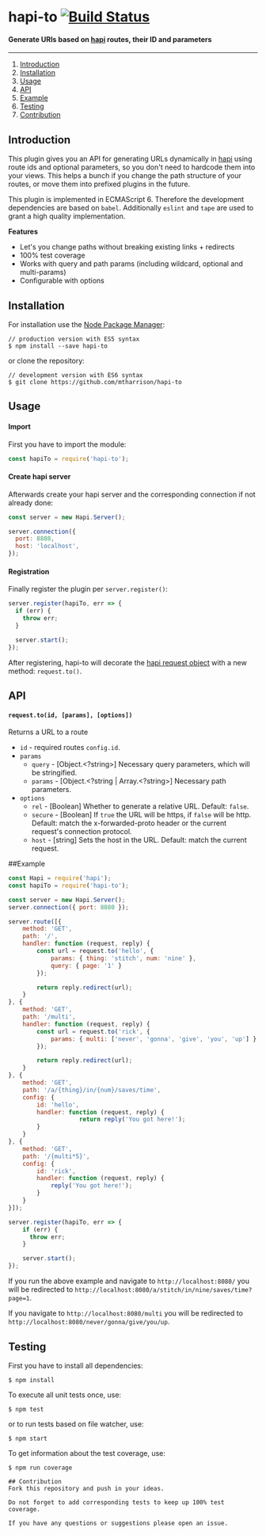# hapi-to [![Build Status](https://travis-ci.org/mtharrison/hapi-to.svg)](https://travis-ci.org/mtharrison/hapi-to)
#### Generate URIs based on [hapi](https://github.com/hapijs/hapi) routes, their ID and parameters
---

1. [Introduction](#introduction)
2. [Installation](#installation)
3. [Usage](#usage)
4. [API](#api)
5. [Example](#example)
6. [Testing](#testing)
7. [Contribution](#contribution)

## Introduction

This plugin gives you an API for generating URLs dynamically in [hapi](https://github.com/hapijs/hapi) using route ids and optional parameters, so you don't need to hardcode them into your views. This helps a bunch if you change the path structure of your routes, or move them into prefixed plugins in the future.

This plugin is implemented in ECMAScript 6. Therefore the development dependencies are based on `babel`. Additionally `eslint` and `tape` are used to grant a high quality implementation.

**Features**
 - Let's you change paths without breaking existing links + redirects
 - 100% test coverage
 - Works with query and path params (including wildcard, optional and multi-params)
 - Configurable with options

## Installation
For installation use the [Node Package Manager](https://github.com/npm/npm):
```
// production version with ES5 syntax
$ npm install --save hapi-to
```

or clone the repository:
```
// development version with ES6 syntax
$ git clone https://github.com/mtharrison/hapi-to
```
## Usage
#### Import
First you have to import the module:
``` js
const hapiTo = require('hapi-to');
```

#### Create hapi server
Afterwards create your hapi server and the corresponding connection if not already done:
``` js
const server = new Hapi.Server();

server.connection({
  port: 8888,
  host: 'localhost',
});
```

#### Registration
Finally register the plugin per `server.register()`:
``` js
server.register(hapiTo, err => {
  if (err) {
    throw err;
  }

  server.start();
});
```

After registering, hapi-to will decorate the [hapi request object](hapijs.com/api#request-object) with a new method: `request.to()`.

## API
#### `request.to(id, [params], [options])`

Returns a URL to a route
- `id` - required routes `config.id`.
- `params`
  - `query` - [Object.<?string>] Necessary query parameters, which will be stringified.
  - `params` - [Object.<?string | Array.<?string>] Necessary path parameters.
- `options`
  - `rel` - [Boolean] Whether to generate a relative URL. Default: `false`.
  - `secure` - [Boolean] If `true` the URL will be https, if `false` will be http. Default: match the x-forwarded-proto header or the current request's connection protocol.
  - `host` - [string] Sets the host in the URL. Default: match the current request.

##Example

```js
const Hapi = require('hapi');
const hapiTo = require('hapi-to');

const server = new Hapi.Server();
server.connection({ port: 8080 });

server.route([{
    method: 'GET',
    path: '/',
    handler: function (request, reply) {
        const url = request.to('hello', {
            params: { thing: 'stitch', num: 'nine' },
            query: { page: '1' }
        });

        return reply.redirect(url);
    }
}, {
    method: 'GET',
    path: '/multi',
    handler: function (request, reply) {
        const url = request.to('rick', {
            params: { multi: ['never', 'gonna', 'give', 'you', 'up'] }
        });

        return reply.redirect(url);
    }
}, {
    method: 'GET',
    path: '/a/{thing}/in/{num}/saves/time',
    config: {
        id: 'hello',
        handler: function (request, reply) {
					return reply('You got here!');
        }
    }
}, {
    method: 'GET',
    path: '/{multi*5}',
    config: {
        id: 'rick',
        handler: function (request, reply) {
            reply('You got here!');
        }
    }
}]);

server.register(hapiTo, err => {
    if (err) {
      throw err;
    }

    server.start();
});
```

If you run the above example and navigate to `http://localhost:8080/` you will be redirected to `http://localhost:8080/a/stitch/in/nine/saves/time?page=1`.

If you navigate to `http://localhost:8080/multi` you will be redirected to `http://localhost:8080/never/gonna/give/you/up`.

## Testing
First you have to install all dependencies:
```
$ npm install
```

To execute all unit tests once, use:
```
$ npm test
```

or to run tests based on file watcher, use:
```
$ npm start
```

To get information about the test coverage, use:
```
$ npm run coverage

## Contribution
Fork this repository and push in your ideas.

Do not forget to add corresponding tests to keep up 100% test coverage.

If you have any questions or suggestions please open an issue.
